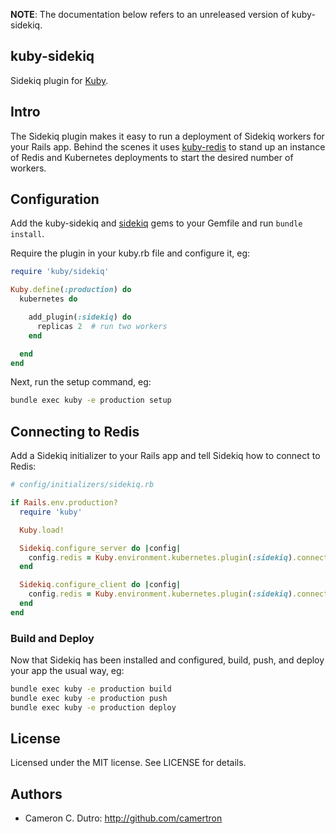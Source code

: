 **NOTE**: The documentation below refers to an unreleased version of kuby-sidekiq.

## kuby-sidekiq

Sidekiq plugin for [Kuby](https://github.com/getkuby/kuby-core).

## Intro

The Sidekiq plugin makes it easy to run a deployment of Sidekiq workers for your Rails app. Behind the scenes it uses [kuby-redis](https://github.com/getkuby/kuby-redis) to stand up an instance of Redis and Kubernetes deployments to start the desired number of workers.

## Configuration

Add the kuby-sidekiq and [sidekiq](https://github.com/mperham/sidekiq) gems to your Gemfile and run `bundle install`.

Require the plugin in your kuby.rb file and configure it, eg:

```ruby
require 'kuby/sidekiq'

Kuby.define(:production) do
  kubernetes do

    add_plugin(:sidekiq) do
      replicas 2  # run two workers
    end

  end
end
```

Next, run the setup command, eg:

```bash
bundle exec kuby -e production setup
```

## Connecting to Redis

Add a Sidekiq initializer to your Rails app and tell Sidekiq how to connect to Redis:

```ruby
# config/initializers/sidekiq.rb

if Rails.env.production?
  require 'kuby'

  Kuby.load!

  Sidekiq.configure_server do |config|
    config.redis = Kuby.environment.kubernetes.plugin(:sidekiq).connection_params
  end

  Sidekiq.configure_client do |config|
    config.redis = Kuby.environment.kubernetes.plugin(:sidekiq).connection_params
  end
end
```

### Build and Deploy

Now that Sidekiq has been installed and configured, build, push, and deploy your app the usual way, eg:

```bash
bundle exec kuby -e production build
bundle exec kuby -e production push
bundle exec kuby -e production deploy
```

## License

Licensed under the MIT license. See LICENSE for details.

## Authors

* Cameron C. Dutro: http://github.com/camertron
